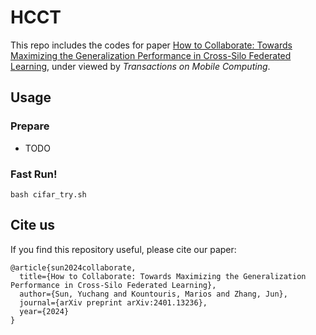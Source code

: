# HCCT

This repo includes the codes for paper [How to Collaborate: Towards Maximizing the Generalization Performance in Cross-Silo Federated Learning](https://arxiv.org/abs/2401.13236), under viewed by *Transactions on Mobile Computing*.

## Usage

### Prepare

- TODO

### Fast Run!

```
bash cifar_try.sh
```

## Cite us

If you find this repository useful, please cite our paper:

```
@article{sun2024collaborate,
  title={How to Collaborate: Towards Maximizing the Generalization Performance in Cross-Silo Federated Learning},
  author={Sun, Yuchang and Kountouris, Marios and Zhang, Jun},
  journal={arXiv preprint arXiv:2401.13236},
  year={2024}
}
```
